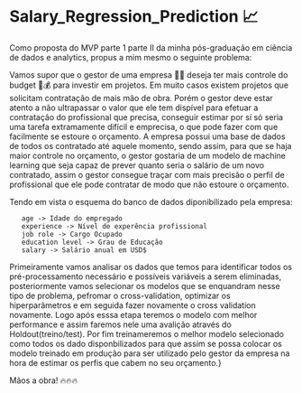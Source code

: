 # Salary_Regression_Prediction 📈 

Como proposta do MVP parte 1 parte II da minha pós-graduação em ciência de dados e analytics, propus a mim mesmo o seguinte problema:

Vamos supor que o gestor de uma empresa 👨‍💼 deseja ter mais controle do budget 💸💰 para investir em projetos. Em muito casos existem projetos que solicitam contratação de mais mão de obra. Porém o gestor deve estar atento a não ultrapassar o valor que ele tem dispível para efetuar a contratação do profissional que precisa,  conseguir estimar por sí só seria uma tarefa extramamente difícil e emprecisa, o que pode fazer com que facilmente se estoure o orçamento. A empresa possui uma base de dados de todos os contratado até aquele momento, sendo assim, para que se haja maior controle no orçamento, o gestor gostaria de um modelo de machine learning que seja capaz de prever quanto seria o salário de um novo contratado, assim o gestor consegue traçar com mais precisão o perfil de profissional que ele pode contratar  de modo que não estoure o orçamento.


Tendo em vista o  esquema do banco de dados diponibilizado pela empresa:

```
   age -> Idade do empregado
   experience -> Nível de experência profissional
   job role -> Cargo Ocupado
   education level -> Grau de Educação
   salary -> Salário anual em USD$
```
Primeiramente vamos analisar os dados que temos para identificar todos os pré-processamento necessário e possíveis variáveis a serem eliminadas, posteriormente vamos selecionar os modelos que se enquandram nesse tipo de problema, pefromar o cross-validation, optimizar os hiperparâmetros e em seguida fazer novamente o cross validation novamente. Logo após esssa etapa teremos o modelo com melhor performance e  assim faremos nele uma avalição através do Holdout(treino/test). Por fim treinameremos o melhor modelo selecionado como todos os dado disponbilizados para que assim se possa colocar os modelo treinado em produção para ser utilizado pelo gestor da empresa na hora de estimar os perfis que cabem no seu orçamento.}

Mãos a obra! 🔥🔥🔥
